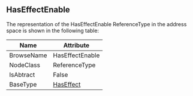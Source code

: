 <!-- objecttype -->
## HasEffectEnable
The representation of the HasEffectEnable ReferenceType in the address space is shown in the following table:  

|Name|Attribute|
|---|---|
|BrowseName|HasEffectEnable|
|NodeClass|ReferenceType|
|IsAbtract|False|
|BaseType|[HasEffect](../../../Part5/ReferenceTypes/HasEffect/readme.md)|

